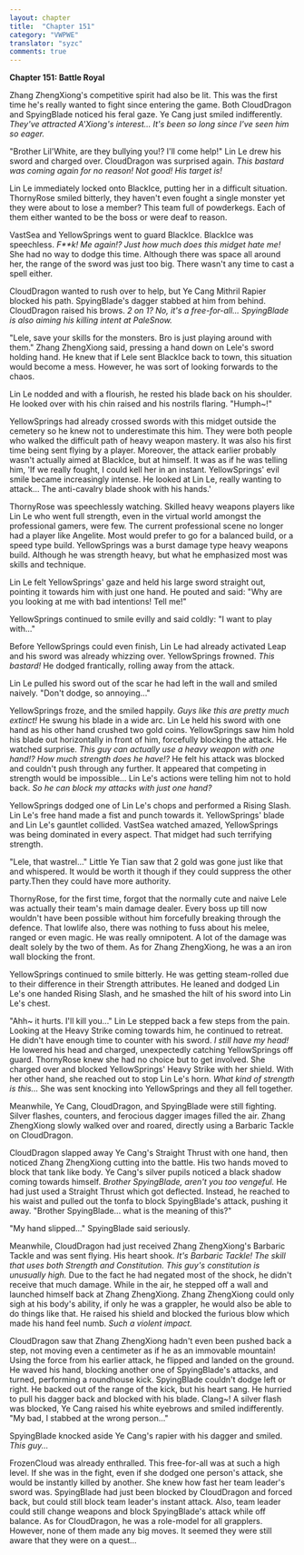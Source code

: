 ```yaml
---
layout: chapter
title:  "Chapter 151"
category: "VWPWE"
translator: "syzc"
comments: true
---
```


**Chapter 151: Battle Royal**

Zhang ZhengXiong's competitive spirit had also be lit. This was the first time he's really wanted to fight since entering the game. Both CloudDragon and SpyingBlade noticed his feral gaze. Ye Cang just smiled indifferently. *They've attracted A'Xiong's interest... It's been so long since I've seen him so eager.*

"Brother Lil'White, are they bullying you!? I'll come help!" Lin Le drew his sword and charged over. CloudDragon was surprised again. *This bastard was coming again for no reason! Not good! His target is!*

Lin Le immediately locked onto BlackIce, putting her in a difficult situation. ThornyRose smiled bitterly, they haven't even fought a single monster yet they were about to lose a member? This team full of powderkegs. Each of them either wanted to be the boss or were deaf to reason. 

VastSea and YellowSprings went to guard BlackIce. BlackIce was speechless. *F\*\*k! Me again!? Just how much does this midget hate me!* She had no way to dodge this time. Although there was space all around her, the range of the sword was just too big. There wasn't any time to cast a spell either.

CloudDragon wanted to rush over to help, but Ye Cang Mithril Rapier blocked his path. SpyingBlade's dagger stabbed at him from behind. CloudDragon raised his brows. *2 on 1? No, it's a free-for-all... SpyingBlade is also aiming his killing intent at PaleSnow.*

"Lele, save your skills for the monsters. Bro is just playing around with them." Zhang ZhengXiong said, pressing a hand down on Lele's sword holding hand. He knew that if Lele sent BlackIce back to town, this situation would become a mess. However, he was sort of looking forwards to the chaos.

Lin Le nodded and with a flourish, he rested his blade back on his shoulder. He looked over with his chin raised and his nostrils flaring. "Humph~!"

YellowSprings had already crossed swords with this midget outside the cemetery so he knew not to underestimate this him. They were both people who walked the difficult path of heavy weapon mastery. It was also his first time being sent flying by a player. Moreover, the attack earlier probably wasn't actually aimed at BlackIce, but at himself. It was as if he was telling him, 'If we really fought, I could kell her in an instant. YellowSprings' evil smile became increasingly intense. He looked at Lin Le, really wanting to attack... The anti-cavalry blade shook with his hands.'

ThornyRose was speechlessly watching. Skilled heavy weapons players like Lin Le who went full strength, even in the virtual world amongst the professional gamers, were few. The current professional scene no longer had a player like Angelite. Most would prefer to go for a balanced build, or a speed type build. YellowSprings was a burst damage type heavy weapons build. Although he was strength heavy, but what he emphasized most was skills and technique.

Lin Le felt YellowSprings' gaze and held his large sword straight out, pointing it towards him with just one hand. He pouted and said: "Why are you looking at me with bad intentions! Tell me!"

YellowSprings continued to smile evilly and said coldly: "I want to play with..."

Before YellowSprings could even finish, Lin Le had already activated Leap and his sword was already whizzing over. YellowSprings frowned. *This bastard!* He dodged frantically, rolling away from the attack.

Lin Le pulled his sword out of the scar he had left in the wall and smiled naively. "Don't dodge, so annoying..."

YellowSprings froze, and the smiled happily. *Guys like this are pretty much extinct!* He swung his blade in a wide arc. Lin Le held his sword with one hand as his other hand crushed two gold coins. YellowSprings saw him hold his blade out horizontally in front of him, forcefully blocking the attack. He watched surprise. *This guy can actually use a heavy weapon with one hand!? How much strength does he have!?* He felt his attack was blocked and couldn't push through any further. It appeared that competing in strength would be impossible... Lin Le's actions were telling him not to hold back. *So he can block my attacks with just one hand?*

YellowSprings dodged one of Lin Le's chops and performed a Rising Slash. Lin Le's free hand made a fist and punch towards it. YellowSprings' blade and Lin Le's gauntlet collided. VastSea watched amazed, YellowSprings was being dominated in every aspect. That midget had such terrifying strength.

"Lele, that wastrel..." Little Ye Tian saw that 2 gold was gone just like that and whispered. It would be worth it though if they could suppress the other party.Then they could have more authority.

ThornyRose, for the first time, forgot that the normally cute and naive Lele was actually their team's main damage dealer. Every boss up till now wouldn't have been possible without him forcefully breaking through the defence. That lowlife also, there was nothing to fuss about his melee, ranged or even magic. He was really omnipotent. A lot of the damage was dealt solely by the two of them. As for Zhang ZhengXiong, he was a an iron wall blocking the front.

YellowSprings continued to smile bitterly. He was getting steam-rolled due to their difference in their Strength attributes. He leaned and dodged Lin Le's one handed Rising Slash, and he smashed the hilt of his sword into Lin Le's chest.

"Ahh~ it hurts. I'll kill you..." Lin Le stepped back a few steps from the pain. Looking at the Heavy Strike coming towards him, he continued to retreat. He didn't have enough time to counter with his sword. *I still have my head!* He lowered his head and charged, unexpectedly catching YellowSprings off guard. ThornyRose knew she had no choice but to get involved. She charged over and blocked YellowSprings' Heavy Strike with her shield. With her other hand, she reached out to stop Lin Le's horn. *What kind of strength is this...* She was sent knocking into YellowSprings and they all fell together.

Meanwhile, Ye Cang, CloudDragon, and SpyingBlade were still fighting. Silver flashes, counters, and ferocious dagger images filled the air. Zhang ZhengXiong slowly walked over and roared, directly using a Barbaric Tackle on CloudDragon.

CloudDragon slapped away Ye Cang's Straight Thrust with one hand, then noticed Zhang ZhengXiong cutting into the battle. His two hands moved to block that tank like body. Ye Cang's silver pupils noticed a black shadow coming towards himself. *Brother SpyingBlade, aren't you too vengeful.* He had just used a Straight Thrust which got deflected. Instead, he reached to his waist and pulled out the tonfa to block SpyingBlade's attack, pushing it away. "Brother SpyingBlade... what is the meaning of this?"

"My hand slipped..." SpyingBlade said seriously.

Meanwhile, CloudDragon had just received Zhang ZhengXiong's Barbaric Tackle and was sent flying. His heart shook. *It's Barbaric Tackle! The skill that uses both Strength and Constitution. This guy's constitution is unusually high.* Due to the fact he had negated most of the shock, he didn't receive that much damage. While in the air, he stepped off a wall and launched himself back at Zhang ZhengXiong. Zhang ZhengXiong could only sigh at his body's ability, if only he was a grappler, he would also be able to do things like that. He raised his shield and blocked the furious blow which made his hand feel numb. *Such a violent impact.*

CloudDragon saw that Zhang ZhengXiong hadn't even been pushed back a step, not moving even a centimeter as if he as an immovable mountain! Using the force from his earlier attack, he flipped and landed on the ground. He waved his hand, blocking another one of SpyingBlade's attacks, and turned, performing a roundhouse kick. SpyingBlade couldn't dodge left or right. He backed out of the range of the kick, but his heart sang. He hurried to pull his dagger back and blocked with his blade. Clang~! A silver flash was blocked, Ye Cang raised his white eyebrows and smiled indifferently. "My bad, I stabbed at the wrong person..."

SpyingBlade knocked aside Ye Cang's rapier with his dagger and smiled. *This guy...*

FrozenCloud was already enthralled. This free-for-all was at such a high level. If she was in the fight, even if she dodged one person's attack, she would be instantly killed by another. She knew how fast her team leader's sword was. SpyingBlade had just been blocked by CloudDragon and forced back, but could still block team leader's instant attack. Also, team leader could still change weapons and block SpyingBlade's attack while off balance. As for CloudDragon, he was a role-model for all grapplers. However, none of them made any big moves. It seemed they were still aware that they were on a quest...
